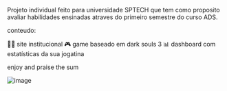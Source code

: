 
Projeto individual feito para universidade SPTECH que tem como proposito avaliar habilidades ensinadas atraves do primeiro semestre do curso ADS.

conteudo:

👨‍💻 site institucional
🎮 game baseado em dark souls 3
📊 dashboard com estatísticas da sua jogatina

enjoy and praise the sum

![image](https://github.com/TaysonMartinss/projeto-individual-dark-souls/assets/160864748/90416988-a72a-469d-8972-39073175a820)



